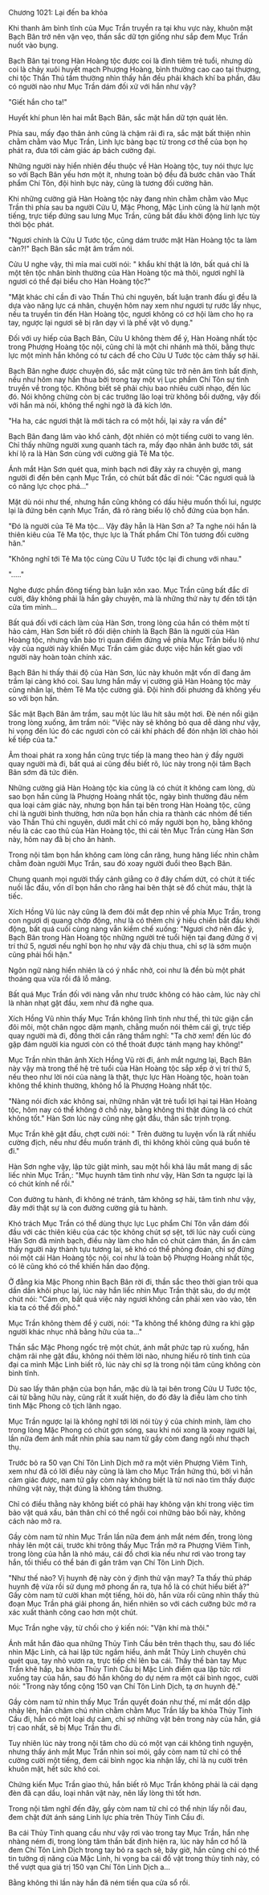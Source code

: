 




Chương 1021: Lại đến ba khỏa


Khi thanh âm bình tĩnh của Mục Trần truyền ra tại khu vực này, khuôn mặt Bạch Bân trở nên vặn vẹo, thần sắc dữ tợn giống như sắp đem Mục Trần nuốt vào bụng.

Bạch Bân tại trong Hàn Hoàng tộc được coi là đỉnh tiêm trẻ tuổi, nhưng dù coi là chảy xuôi huyết mạch Phượng Hoàng, bình thường cao cao tại thượng, chi tộc Thần Thú tầm thường nhìn thấy hắn đều phải khách khí ba phần, đâu có người nào như Mục Trần dám đối xử với hắn như vậy?

"Giết hắn cho ta!"

Huyết khí phun lên hai mắt Bạch Bân, sắc mặt hắn dữ tợn quát lên.

Phía sau, mấy đạo thân ảnh cũng là chậm rãi đi ra, sắc mặt bất thiện nhìn chằm chằm vào Mục Trần, Linh lực bàng bạc từ trong cơ thể của bọn họ phát ra, đưa tới cảm giác áp bách cường đại.

Những người này hiển nhiên đều thuộc về Hàn Hoàng tộc, tuy nói thực lực so với Bạch Bân yếu hơn một ít, nhưng toàn bộ đều đã bước chân vào Thất phẩm Chí Tôn, đội hình bực này, cũng là tương đối cường hãn.

Khi những cường giả Hàn Hoàng tộc này đang nhìn chằm chằm vào Mục Trần thì phía sau ba người Cửu U, Mặc Phong, Mặc Linh cũng là hừ lạnh một tiếng, trực tiếp đứng sau lưng Mục Trần, cũng bắt đầu khởi động linh lực tùy thời bộc phát.

"Ngươi chính là Cửu U Tước tộc, cũng dám trước mặt Hàn Hoàng tộc ta làm càn?!" Bạch Bân sắc mặt âm trầm nói.

Cửu U nghe vậy, thì mỉa mai cười nói: " khẩu khí thật là lớn, bất quá chỉ là một tên tộc nhân bình thường của Hàn Hoàng tộc mà thôi, ngươi nghĩ là ngươi có thể đại biểu cho Hàn Hoàng tộc?"

"Mặt khác chỉ cần đi vào Thần Thú chi nguyên, bất luận tranh đấu gì đều là dựa vào năng lực cá nhân, chuyện hôm nay xem như ngươi tự rước lấy nhục, nếu ta truyền tin đến Hàn Hoàng tộc, ngươi không có cơ hội làm cho họ ra tay, ngược lại ngươi sẽ bị răn dạy vì là phế vật vô dụng."

Đối với uy hiếp của Bạch Bân, Cửu U không thèm để ý, Hàn Hoàng nhất tộc trong Phượng Hoàng tộc nội, cũng chỉ là một chi nhánh mà thôi, bằng thực lực một mình hắn không có tư cách để cho Cửu U Tước tộc cảm thấy sợ hãi.

Bạch Bân nghe được chuyện đó, sắc mặt cũng tức trở nên âm tình bất định, nếu như hôm nay hắn thua bởi trong tay một vị Lục phẩm Chí Tôn sự tình truyền về trong tộc. Không biết sẽ phải chịu bao nhiêu cười nhạo, đến lúc đó. Nói không chừng còn bị các trưởng lão loại trừ không bồi dưỡng, vậy đối với hắn mà nói, không thể nghi ngờ là đả kích lớn.

"Ha ha, các ngươi thật là mới tách ra có một hồi, lại xảy ra vấn đề"

Bạch Bân đang lâm vào khổ cảnh, đột nhiên có một tiếng cười to vang lên. Chỉ thấy những người xung quanh tách ra, mấy đạo nhân ảnh bước tới, sát khí lộ ra là Hàn Sơn cùng với cường giả Tê Ma tộc.

Ánh mắt Hàn Sơn quét qua, minh bạch nơi đây xảy ra chuyện gì, mang người đi đến bên cạnh Mục Trần, có chút bất đắc dĩ nói: "Các ngươi quả là có năng lực chọc phá…"

Mặt dù nói như thế, nhưng hắn cũng không có dấu hiệu muốn thối lui, ngược lại là đứng bên cạnh Mục Trần, đã rõ ràng biểu lộ chỗ đứng của bọn hắn.

"Đó là người của Tê Ma tộc… Vậy đây hẳn là Hàn Sơn a? Ta nghe nói hắn là thiên kiêu của Tê Ma tộc, thực lực là Thất phẩm Chí Tôn tương đối cường hãn."

"Không nghĩ tới Tê Ma tộc cùng Cửu U Tước tộc lại đi chung với nhau."

"....."

Nghe được phần đông tiếng bàn luận xôn xao. Mục Trần cũng bất đắc dĩ cười, đây không phải là hắn gây chuyện, mà là những thứ này tự đến tới tận cửa tìm mình…

Bất quá đối với cách làm của Hàn Sơn, trong lòng của hắn có thêm một tí hảo cảm, Hàn Sơn biết rõ đối diện chính là Bạch Bân là người của Hàn Hoàng tộc, nhưng vẫn bảo trì quan điểm đứng về phía Mục Trần biểu lộ như vậy của người này khiến Mục Trần cảm giác được việc hắn kết giao với người này hoàn toàn chính xác.

Bạch Bân hi thấy thái độ của Hàn Sơn, lúc này khuôn mặt vốn dĩ đang âm trầm lại càng khó coi. Sau lưng hắn mấy vị cường giả Hàn Hoàng tộc mày cũng nhăn lại, thêm Tê Ma tộc cường giả. Đội hình đối phương đã không yếu so với bọn hắn.

Sắc mặt Bạch Bân âm trầm, sau một lúc lâu hít sâu một hơi. Đè nén nổi giận trong lòng xuống, âm trầm nói: "Việc này sẽ không bỏ qua dễ dàng như vậy, hi vọng đến lúc đó các ngươi còn có cái khí phách để đón nhận lời chào hỏi kế tiếp của ta."

Âm thoai phát ra xong hắn cũng trực tiếp là mang theo hàn ý đầy người quay người mà đi, bất quá ai cũng đều biết rõ, lúc này trong nội tâm Bạch Bân sớm đã tức điên.

Những cường giả Hàn Hoàng tộc kia cũng là có chút ít không cam lòng, dù sao bọn hắn cũng là Phượng Hoàng nhất tộc, ngày bình thường đâu nếm qua loại cảm giác này, nhưng bọn hắn tại bên trong Hàn Hoàng tộc, cũng chỉ là người bình thường, hơn nữa bọn hắn chia ra thành các nhóm để tiến vào Thần Thú chi nguyên, dưới mắt chỉ có mấy người bọn họ, bằng không nếu là các cao thủ của Hàn Hoàng tộc, thì cái tên Mục Trần cùng Hàn Sơn này, hôm nay đã bị cho ăn hành.

Trong nội tâm bọn hắn không cam lòng cắn răng, hung hăng liếc nhìn chằm chằm đoàn người Mục Trần, sau đó xoay người đuổi theo Bạch Bân.

Chung quanh mọi người thấy cảnh giằng co ở đây chấm dứt, có chút ít tiếc nuối lắc đầu, vốn dĩ bọn hắn cho rằng hai bên thật sẽ đổ chút máu, thật là tiếc.

Xích Hồng Vũ lúc này cũng là đem đôi mắt đẹp nhìn về phía Mục Trần, trong con ngươi dị quang chớp động, như là có thêm chi ý hiếu chiến bắt đầu khởi động, bất quá cuối cùng nàng vẫn kiềm chế xuống: "Ngươi chớ nên đắc ý, Bạch Bân trong Hàn Hoàng tộc những người trẻ tuổi hiện tại đang đứng ở vị trí thứ 5, ngươi nếu nghĩ bọn họ như vậy đã chịu thua, chỉ sợ là sớm muộn cũng phải hối hận."

Ngôn ngữ nàng hiển nhiên là có ý nhắc nhở, coi như là đền bù một phát thoáng qua vừa rồi đã lỗ mãng.

Bất quá Mục Trần đối với nàng vẫn như trước không có hảo cảm, lúc này chỉ là nhàn nhạt gật đầu, xem như đã nghe qua.

Xích Hồng Vũ nhìn thấy Mục Trần không lĩnh tình như thế, thì tức giận cắn đôi môi, một chân ngọc dậm mạnh, chẳng muốn nói thêm cái gì, trực tiếp quay người mà đi, đồng thời cắn răng thầm nghĩ: "Ta chờ xem! đến lúc đó gặp đám người kia ngươi còn có thể thoát được tánh mạng hay không!"

Mục Trần nhìn thân ảnh Xích Hồng Vũ rời đi, ánh mắt ngưng lại, Bạch Bân này vậy mà trong thế hệ trẻ tuổi của Hàn Hoàng tộc sắp xếp ở vị trí thứ 5, nếu theo như lời nói của nàng là thật, thực lực Hàn Hoàng tộc, hoàn toàn không thể khinh thường, không hổ là Phượng Hoàng nhất tộc.

"Nàng nói đích xác không sai, những nhân vật trẻ tuổi lợi hại tại Hàn Hoàng tộc, hôm nay có thể không ở chỗ này, bằng không thì thật đúng là có chút không tốt." Hàn Sơn lúc này cũng nhẹ gật đầu, thần sắc trịnh trọng.

Mục Trần khẽ gật đầu, chợt cười nói: " Trên đường tu luyện vốn là rất nhiều cường địch, nếu như đều muốn tránh đi, thì không khỏi cũng quá buồn tẻ đi."

Hàn Sơn nghe vậy, lập tức giật mình, sau một hồi khá lâu mắt mang dị sắc liếc nhìn Mục Trần,: "Mục huynh tâm tình như vậy, Hàn Sơn ta ngược lại là có chút kính nể rồi."

Con đường tu hành, đi không né tránh, tâm không sợ hãi, tâm tình như vậy, đây mới thật sự là con đường cường giả tu hành.

Khó trách Mục Trần có thể dùng thực lực Lục phẩm Chí Tôn vẫn dám đối đầu với các thiên kiêu của các tộc không chút sợ sệt, tới lúc này cuối cùng Hàn Sơn đã minh bạch, điều này làm cho hắn có chút cảm thán, ẩn ẩn cảm thấy người này thành tựu tương lai, sẽ khó có thể phỏng đoán, chỉ sợ đừng nói một cái Hàn Hoàng tộc nội, coi như là toàn bộ Phượng Hoàng nhất tộc, có lẽ cũng khó có thể khiến hắn dao động.

Ở đằng kia Mặc Phong nhìn Bạch Bân rời đi, thần sắc theo thời gian trôi qua dần dần khôi phục lại, lúc này hắn liếc nhìn Mục Trần thật sâu, do dự một chút nói: "Cám ơn, bất quá việc này ngươi không cần phải xen vào vào, tên kia ta có thể đối phó."

Mục Trần không thèm để ý cười, nói: "Ta không thể không đứng ra khi gặp người khác nhục nhã bằng hữu của ta…"

Thần sắc Mặc Phong ngốc trệ một chút, ánh mắt phức tạp rủ xuống, hắn chậm rãi nhẹ gật đầu, không nói thêm lời nào, nhưng hiểu rõ tính tình của đại ca mình Mặc Linh biết rõ, lúc này chỉ sợ là trong nội tâm cũng không còn bình tĩnh.

Dù sao lấy thân phận của bọn hắn, mặc dù là tại bên trong Cửu U Tước tộc, cái từ bằng hữu này, cũng rất ít xuất hiện, do đó đây là điều làm cho tính tình Mặc Phong cô tịch lãnh ngạo.

Mục Trần ngược lại là không nghĩ tới lời nói tùy ý của chính mình, làm cho trong lòng Mặc Phong có chút gợn sóng, sau khi nói xong là xoay người lại, lần nữa đem ánh mắt nhìn phía sau nam tử gầy còm đang ngồi như thạch thụ.

Trước bỏ ra 50 vạn Chí Tôn Linh Dịch mở ra một viên Phượng Viêm Tinh, xem như đã có lời điều này cũng là làm cho Mục Trần hứng thú, bởi vì hắn cảm giác được, nam tử gầy còm này không biết là từ nơi nào tìm thấy được những vật này, thật đúng là không tầm thường.

Chỉ có điều thằng này không biết có phải hay không vận khí trong việc tìm bảo vật quá xấu, bản thân chỉ có thể ngồi coi những bảo bối này, không cách nào mở ra.

Gầy còm nam tử nhìn Mục Trần lần nữa đem ánh mắt ném đến, trong lòng nhảy lên một cái, trước khi trông thấy Mục Trần mở ra Phượng Viêm Tinh, trong lòng của hắn là nhỏ máu, cái đồ chơi kia nếu như rơi vào trong tay hắn, tối thiểu có thể bán đi gần trăm vạn Chí Tôn Linh Dịch.

"Như thế nào? Vị huynh đệ này còn ý định thử vận may? Ta thấy thủ pháp huynh đệ vừa rồi sử dụng mở phong ấn ra, tựa hồ là có chút hiểu biết à?" Gầy còm nam tử cười khan một tiếng, hỏi dò, hắn vừa rồi cũng nhìn thấy thủ đoạn Mục Trần phá giải phong ấn, hiển nhiên so với cách cưỡng bức mở ra xác xuất thành công cao hơn một chút.

Mục Trần nghe vậy, từ chối cho ý kiến nói: "Vận khí mà thôi."

Ánh mắt hắn đảo qua những Thủy Tinh Cầu bên trên thạch thụ, sau đó liếc nhìn Mặc Linh, cả hai lập tức ngầm hiểu, ánh mắt Thủy Linh chuyên chú quét qua, tay nhỏ vươn ra, trực tiếp chỉ lên ba cái. Thấy thế bàn tay Mục Trần khẽ hấp, ba khỏa Thủy Tinh Cầu bị Mặc Linh điểm qua lập tức rơi xuống tay của hắn, sau đó hắn không do dự ném ra một cái bình ngọc, cười nói: "Trong này tổng cộng 150 vạn Chí Tôn Linh Dịch, tạ ơn huynh đệ."

Gầy còm nam tử nhìn thấy Mục Trần quyết đoán như thế, mí mắt dồn dập nhảy lên, hắn chăm chú nhìn chằm chằm Mục Trần lấy ba khỏa Thủy Tinh Cầu đi, hắn có một loại dự cảm, chỉ sợ những vật bên trong này của hắn, giá trị cao nhất, sẽ bị Mục Trần thu đi.

Tuy nhiên lúc này trong nội tâm cho dù có một vạn cái không tình nguyện, nhưng thấy ánh mắt Mục Trần nhìn soi mói, gầy còm nam tử chỉ có thể cường cười một tiếng, đem cái bình ngọc kia nhận lấy, chỉ là nụ cười trên khuôn mặt, hết sức khó coi.

Chứng kiến Mục Trần giao thủ, hắn biết rõ Mục Trần không phải là cái dạng đèn đã cạn dầu, loại nhân vật này, nên lấy lòng thì tốt hơn.

Trong nội tâm nghĩ đến đây, gầy còm nam tử chỉ có thể nhịn lấy nỗi đau, đem chặt đứt ánh sáng Linh lực phía trên Thủy Tinh Cầu đi.

Ba cái Thủy Tinh quang cầu như vậy rơi vào trong tay Mục Trần, hắn nhẹ nhàng ném đi, trong lòng tâm thần bất định hiện ra, lúc này hắn cơ hồ là đem Chí Tôn Linh Dịch trong tay bỏ ra sạch sẽ, bây giờ, hắn cũng chỉ có thể tin tưởng dị năng của Mặc Linh, hi vọng ba cái đồ vật trong thủy tinh này, có thể vượt qua giá trị 150 vạn Chí Tôn Linh Dịch a…

Bằng không thì lần này hắn đã ném tiền qua cửa sổ rồi.




